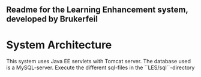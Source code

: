 ## Readme for the Learning Enhancement system, developed by Brukerfeil

# System Architecture

<p>This system uses Java EE servlets with Tomcat server. The database used is a MySQL-server. Execute the different sql-files in the ``LES/sql``-directory
